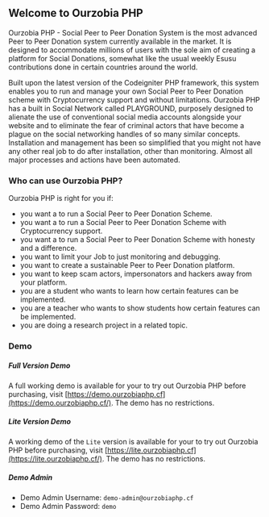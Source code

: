## Welcome to Ourzobia PHP

Ourzobia PHP - Social Peer to Peer Donation System is the most advanced Peer to Peer Donation system currently available in the market. It is designed to accommodate millions of users with the sole aim of creating a platform for Social Donations, somewhat like the usual weekly Esusu contributions done in certain countries around the world.

Built upon the latest version of the Codeigniter PHP framework, this system enables you to run and manage your own Social Peer to Peer Donation scheme with Cryptocurrency support and without limitations. 
Ourzobia PHP has a built in Social Network called PLAYGROUND, purposely designed to alienate the use of conventional social media accounts alongside your website and to eliminate the fear of criminal actors that have become a plague on the social networking handles of so many similar concepts.
Installation and management has been so simplified that you might not have any other real job to do after installation, other than monitoring. Almost all major processes and actions have been automated. 

### Who can use Ourzobia PHP?

Ourzobia PHP is right for you if:

-  you want a to run a Social Peer to Peer Donation Scheme.
-  you want a to run a Social Peer to Peer Donation Scheme with Cryptocurrency support.
-  you want a to run a Social Peer to Peer Donation Scheme with honesty and a difference.
-  you want to limit your Job to just monitoring and debugging.
-  you want to create a sustainable Peer to Peer Donation platform.
-  you want to keep scam actors, impersonators and hackers away from your platform.
-  you are a student who wants to learn how certain features can be implemented.
-  you are a teacher who wants to show students how certain features can be implemented.
-  you are doing a research project in a related topic.

### Demo 

##### Full Version Demo 

A full working demo is available for your to try out Ourzobia PHP before purchasing, visit [https://demo.ourzobiaphp.cf](https://demo.ourzobiaphp.cf/). The demo has no restrictions.

##### Lite Version Demo 

A working demo of the `Lite` version is available for your to try out Ourzobia PHP before purchasing, visit [https://lite.ourzobiaphp.cf](https://lite.ourzobiaphp.cf/). The demo has no restrictions.

##### Demo Admin

- Demo Admin Username: `demo-admin@ourzobiaphp.cf`
- Demo Admin Password: `demo`
